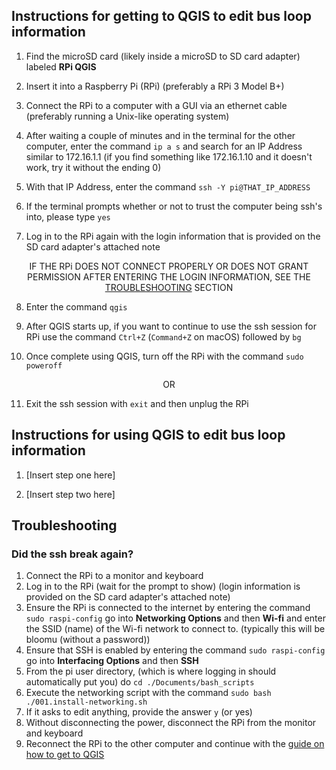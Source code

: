 ## Instructions for getting to QGIS to edit bus loop information

1. Find the microSD card (likely inside a microSD to SD card adapter) labeled **RPi QGIS**

2. Insert it into a Raspberry Pi (RPi) (preferably a RPi 3 Model B+)

3. Connect the RPi to a computer with a GUI via an ethernet cable (preferably running a Unix-like operating system)

4. After waiting a couple of minutes and in the terminal for the other computer, enter the command `ip a s` and search for an IP Address similar to 172.16.1.1 (if you find something like 172.16.1.10 and it doesn't work, try it without the ending 0)

5. With that IP Address, enter the command `ssh -Y pi@THAT_IP_ADDRESS`

6. If the terminal prompts whether or not to trust the computer being ssh's into, please type `yes`

7. Log in to the RPi again with the login information that is provided on the SD card adapter's attached note

<p align="center">IF THE RPi DOES NOT CONNECT PROPERLY OR DOES NOT GRANT PERMISSION AFTER ENTERING THE LOGIN INFORMATION, SEE THE <a href="#troubleshooting">TROUBLESHOOTING</a> SECTION</p>

8. Enter the command `qgis`

9. After QGIS starts up, if you want to continue to use the ssh session for RPi use the command `Ctrl+Z` (`Command+Z` on macOS) followed by `bg`

10. Once complete using QGIS, turn off the RPi with the command `sudo poweroff`

<p align="center">OR</p>

11. Exit the ssh session with `exit` and then unplug the RPi

## Instructions for using QGIS to edit bus loop information

1. [Insert step one here]

2. [Insert step two here]

## Troubleshooting

### Did the ssh break again?
1. Connect the RPi to a monitor and keyboard
2. Log in to the RPi (wait for the prompt to show) (login information is provided on the SD card adapter's attached note)
3. Ensure the RPi is connected to the internet by entering the command `sudo raspi-config` go into **Networking Options** and then **Wi-fi** and enter the SSID (name) of the Wi-fi network to connect to. (typically this will be bloomu (without a password))
4. Ensure that SSH is enabled by entering the command `sudo raspi-config` go into **Interfacing Options** and then **SSH**
5. From the pi user directory, (which is where logging in should automatically put you) do `cd ./Documents/bash_scripts`
6. Execute the networking script with the command `sudo bash ./001.install-networking.sh`
7. If it asks to edit anything, provide the answer `y` (or yes)
8. Without disconnecting the power, disconnect the RPi from the monitor and keyboard
9. Reconnect the RPi to the other computer and continue with the [guide on how to get to QGIS](#instructions-for-getting-to-qgis-to-edit-bus-loop-information)
